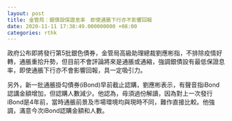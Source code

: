 ```yaml
---
layout: post
title: 金管局：銀債設保證息率　即使通脹下行亦不影響回報
date: 2020-11-11 17:38:49.000000000 +08:00
categories: rthk
---
```


政府公布即將發行第5批銀色債券，金管局高級助理總裁劉應彬指，不排除疫情好轉，通脹重拾升勢，但目前不會評論將來是通脹或通縮，強調銀債設有最低保證息率，即使通脹下行亦不會影響回報，具一定吸引力。

另外，新一批通脹掛勾債券(iBond)早前截止認購，劉應彬表示，有聲音指iBond認講金額增加，但認購人數減少。他認為，毋須過份解讀，因為對上一次發行iBond是4年前，當時通脹前景及市場環境均與現時不同，難作直接比較。他強調，滿意今次iBond認購金額和人數。
